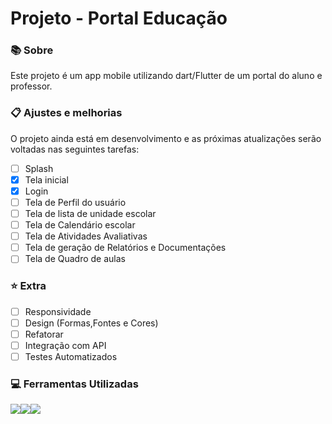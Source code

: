<h1 align="Left"> Projeto - Portal Educação </h1>

### 📚 Sobre
 <p> Este projeto é um app mobile utilizando dart/Flutter de um portal do aluno e professor.</p>

### 📋 Ajustes e melhorias
<p> O projeto ainda está em desenvolvimento e as próximas atualizações serão voltadas nas seguintes tarefas:</p>

- [ ] Splash
- [x] Tela inicial
- [x] Login
- [ ] Tela de Perfil do usuário
- [ ] Tela de lista de unidade escolar
- [ ] Tela de Calendário escolar
- [ ] Tela de Atividades Avaliativas
- [ ] Tela de geração de Relatórios e Documentações
- [ ] Tela de Quadro de aulas

### ⭐ Extra 

- [ ] Responsividade
- [ ] Design (Formas,Fontes e Cores) 
- [ ] Refatorar 
- [ ] Integração com API
- [ ] Testes Automatizados

### 💻 Ferramentas Utilizadas 

<a href="https://code.visualstudio.com"><img src="https://img.shields.io/badge/Visual_Studio_Code-0078D4?style=for-the-badge&logo=visual%20studio%20code&logoColor=white" /></a><a href="https://flutter.dev/?gclid=Cj0KCQjwg_iTBhDrARIsAD3Ib5jnKCKGCVyqtz1967UF35lhmhQTSwFtQ2xr9ad91zUA6VJuGZePzrMaAi7iEALw_wcB&gclsrc=aw.ds"><img src="https://img.shields.io/badge/Flutter-02569B?style=for-the-badge&logo=flutter&logoColor=white" /></a><a href="https://dart.dev/get-dart"><img src="https://img.shields.io/badge/Dart-0175C2?style=for-the-badge&logo=dart&logoColor=white" /></a>
